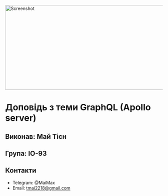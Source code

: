 <img src="https://s.dou.ua/storage-files/2_dM06QJE.png" width="852" height="270" alt="Screenshot">

# Доповідь з теми GraphQL (Apollo server)
## Виконав: Май Тієн
## Група: ІО-93
## Контакти
* Telegram: @MaiMax
* Email: tmai2218@gmail.com
